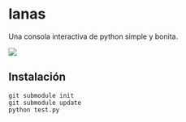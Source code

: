 # lanas


Una consola interactiva de python simple y bonita.

![](https://raw.github.com/hugoruscitti/lanas/master/image/lanas.png)

## Instalación

    git submodule init
    git submodule update
    python test.py

